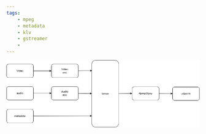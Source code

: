 ```yaml
---
tags:
    - mpeg
    - metadata
    - klv
    - gstreamer
    - 
---
```



![](images/mpeg-metadata.drawio.png)